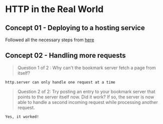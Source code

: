 # HTTP in the Real World

## Concept 01 - Deploying to a hosting service

Followed all the necessary steps from [here](https://classroom.udacity.com/nanodegrees/nd024/parts/b5036a67-32f5-4b47-b4cd-18b33201aa96/modules/69d7024c-2c8a-43c5-b466-af62e74a3bad/lessons/773150bb-8e88-4457-b077-3b8a02018f33/concepts/1d84f620-4d25-45fd-aa10-276498e328ae)

## Concept 02 - Handling more requests

> Question 1 of 2 : Why can't the bookmark server fetch a page from itself?

`http.server can only handle one request at a time`

> Question 2 of 2: Try posting an entry to your bookmark server that points to the server itself now. Did it work? If so, the server is now able to handle a second incoming request while processing another request.

`Yes, it worked!`